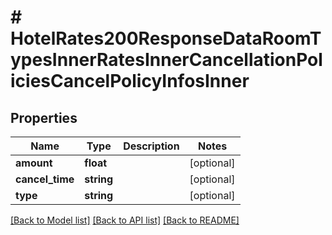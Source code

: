 # # HotelRates200ResponseDataRoomTypesInnerRatesInnerCancellationPoliciesCancelPolicyInfosInner

## Properties

Name | Type | Description | Notes
------------ | ------------- | ------------- | -------------
**amount** | **float** |  | [optional]
**cancel_time** | **string** |  | [optional]
**type** | **string** |  | [optional]

[[Back to Model list]](../../README.md#models) [[Back to API list]](../../README.md#endpoints) [[Back to README]](../../README.md)
